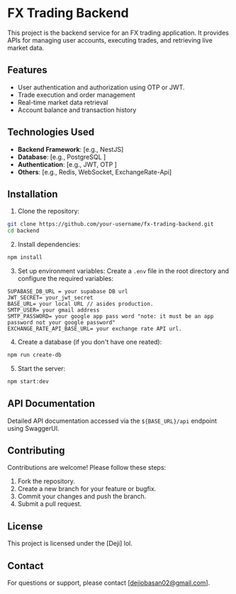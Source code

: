 # FX Trading Backend

This project is the backend service for an FX trading application. It provides APIs for managing user accounts, executing trades, and retrieving live market data.

## Features

- User authentication and authorization using OTP or JWT.
- Trade execution and order management
- Real-time market data retrieval
- Account balance and transaction history

## Technologies Used

- **Backend Framework**: [e.g., NestJS]
- **Database**: [e.g., PostgreSQL ]
- **Authentication**: [e.g., JWT, OTP ]
- **Others**: [e.g., Redis, WebSocket, ExchangeRate-Api]

## Installation

1. Clone the repository:
  ```bash
  git clone https://github.com/your-username/fx-trading-backend.git
  cd backend
  ```

2. Install dependencies:
  ```bash
  npm install
  ```

3. Set up environment variables:
  Create a `.env` file in the root directory and configure the required variables:
  ```
  SUPABASE_DB_URL = your supabase DB url
  JWT_SECRET= your_jwt_secret
  BASE_URL= your local URL // asides production.
  SMTP_USER= your gmail address
  SMTP_PASSWORD= your google app pass word "note: it must be an app password not your google password"
  EXCHANGE_RATE_API_BASE_URL= your exchange rate API url.
  ```

4. Create a database (if you don't have one reated):
  ```bash
  npm run create-db
  ```

5. Start the server:
  ```bash
  npm start:dev
  ```

## API Documentation

Detailed API documentation accessed via the `${BASE_URL}/api` endpoint using SwaggerUI.

## Contributing

Contributions are welcome! Please follow these steps:

1. Fork the repository.
2. Create a new branch for your feature or bugfix.
3. Commit your changes and push the branch.
4. Submit a pull request.

## License

This project is licensed under the [Deji] lol.

## Contact

For questions or support, please contact [dejiobasan02@gmail.com].